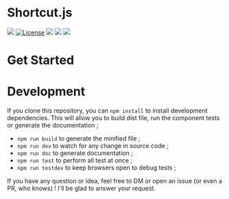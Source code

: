 # Shortcut.js

![](https://badgen.net/badge/version/0.0.2/blue)
[![License](https://img.shields.io/github/license/ArthurBeaulieu/Shortcut.js.svg)](https://github.com/ArthurBeaulieu/Shortcut.js/blob/master/LICENSE.md)
![](https://badgen.net/badge/documentation/written/green)
![](https://badgen.net/badge/test/passed/green)
![](https://badgen.net/badge/dependencies/none/green)

# Get Started

# Development

If you clone this repository, you can `npm install` to install development dependencies. This will allow you to build dist file, run the component tests or generate the documentation ;

- `npm run build` to generate the minified file ;
- `npm run dev` to watch for any change in source code ;
- `npm run doc` to generate documentation ;
- `npm run test` to perform all test at once ;
- `npm run testdev` to keep browsers open to debug tests ;

If you have any question or idea, feel free to DM or open an issue (or even a PR, who knows) ! I'll be glad to answer your request.
